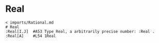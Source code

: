# Real
```korekto
< imports/Rational.md
# Real
:Real[I.J]	#A53 Type Real, a arbitrarily precise number: :Real .
:Real[A]	#L54 1Real
```
